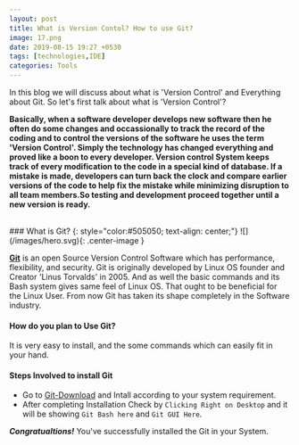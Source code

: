 ```yaml
---
layout: post
title: What is Version Contol? How to use Git?
image: 17.png
date: 2019-08-15 19:27 +0530
tags: [technologies,IDE]
categories: Tools
---
```


In this blog we will discuss about what is 'Version Control' and Everything about Git.
So let's first talk about what is 'Version Control'?
  
  
  **Basically, when a software developer develops new software then he often do some changes and occassionally to track the record of 
the coding and to control the versions of the software he uses the term 'Version Control'. Simply the technology has changed everything
and proved like a boon to every developer. 
 Version control System keeps track of every modification to the code in a special kind of database. If a mistake is made, developers can turn back the clock and compare earlier versions of the code to help fix the mistake while minimizing disruption to all team members.So testing and development proceed together until a new version is ready.**
 
<br/>
### What is Git?
{: style="color:#505050; text-align: center;"}
![](/images/hero.svg){: .center-image }
 
 
 
 [**Git**](https://git-scm/downloads/) is an open Source Version Control Software which has performance, flexibility, and security. 
   Git is originally developed by Linux OS founder and Creator 'Linus Torvalds' in 2005. And as well the basic commands and its Bash system gives same feel of Linux OS. That ought to be beneficial for the Linux User. From now Git has taken its shape completely in the Software industry. 
   
#### How do you plan to Use Git?

It is very easy to install, and the some commands which can easily fit in your hand.

#### Steps Involved to install Git
 * Go to [Git-Download](https://git-scm/downloads/) and Intall according to your system requirement.</li>
 * After completing Installation Check by `Clicking Right on Desktop` and it will be showing `Git Bash here` and `Git GUI Here`.</li>
 
  ***Congratualtions!*** You've successfully installed the Git in your System.
  
  
    


